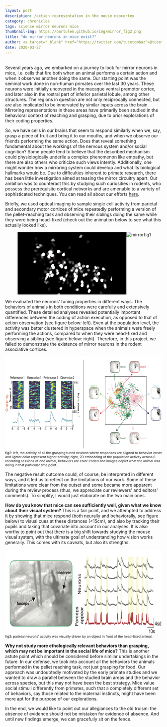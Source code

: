 ```yaml
---
layout: post
description: /action representation in the mouse neocortex
category: chronicles
tags: science mirror neurons mice
thumbnail-img: https://bartulem.github.io/img/mirror_fig2.png
title: "do mirror neurons in mice exist?"
author: <a target="_blank" href="https://twitter.com/tucetombaz">@tucetombaz</a>
date: 2020-03-27
---
```

<br/>
Several years ago, we embarked on a journey to look for mirror neurons in mice, i.e. cells that fire both when an animal performs a certain action and when it observes another doing the same. Our starting point was the seminal work done in non-human primates over the last 30 years. These neurons were initially uncovered in the macaque ventral premotor cortex, and later also in the rostral part of inferior parietal lobule, among other structures. The regions in question are not only reciprocally connected, but are also implicated to be innervated by similar inputs across the brain. Mirroring representations in these areas have primarily been studied in the behavioral context of reaching and grasping, due to prior explorations of their coding properties.

So, we have cells in our brains that seem to respond similarly when we, say, grasp a piece of fruit and bring it to our mouths, and when we observe our friends performing the same action. Does that reveal something fundamental about the workings of the nervous system and/or social cognition? Some people tend to believe that the described mechanism could physiologically underlie a complex phenomenon like empathy, but there are also others who criticize such views intently. Additionally, one might wonder how a mirroring system could develop and what its biological hallmarks would be. Due to difficulties inherent to primate research, there has been little investigation aimed at teasing the mirror circuitry apart. Our ambition was to counteract this by studying such curiosities in rodents, who possess the prerequisite cortical networks and are amenable to a variety of sophisticated techniques. You can read all about our efforts <a target="_blank" href="https://www.nature.com/articles/s41598-020-62089-6">here</a>.

Briefly, we used optical imaging to sample single cell activity from parietal and secondary motor cortices of mice repeatedly performing a version of the pellet-reaching task and observing their siblings doing the same while they were being head-fixed (check out the animation below to see what this actually looked like).

<p class="text-center" style="font-size:11px">
  <figure class="half" style="display:flex">
    <img class="img-custom" alt="mirrorfig0" src="/img/mirror_fig0.gif" height="200" width="350">
    <img class="img-custom" alt="mirrorfig1" src="/img/mirror_fig1.gif" height="200" width="350"> 
  </figure>
</p>

We evaluated the neurons' tuning properties in different ways. The behaviors of animals in both conditions were carefully and extensively quantified. These detailed analyses revealed potentially important differences between the coding of action execution, as opposed to that of action observation (see figure below: left). Even at the population level, the activity was better clustered in hyperspace when the animals were freely performing the actions, compared to when they were head-fixed and observing a sibling (see figure below: right). Therefore, in this project, we failed to demonstrate the existence of mirror neurons in the rodent associative cortices.

<p class="text-center" style="font-size:75%">
  <img class="img-custom" alt="mirrorfig2" src="/img/mirror_fig2.png" height="300" width="700"/>
  <br/>
  <caption align="bottom">fig2: left, the activity of all the grasping tuned neurons where responses are aligned to behavior onset and lighter color represent higher activity; right, 2D embedding of the population activity across 6 recording sessions of one animal, behaviors are color-coded and images depict what the animal was doing in that particular time point.</caption>
</p>

The negative result outcome could, of course, be interpreted in different ways, and it led us to reflect on the limitations of our work. Some of these limitations were clear from the outset and some became more apparent during the review process (thus, we appreciate our reviewers' and editors' comments). To simplify, I would just elaborate on the two main ones.

**How do you know that mice can see sufficiently well, given what we know about their visual system?** This is a fair point, and we attempted to address it by showing that mice respond (both neurally and behaviorally, see figure below) to visual cues at these distances (&lt;15cm), and also by tracking their pupils and taking that covariate into account in our analyses. It is also worthy to point out that there is a big shift towards studying the mouse visual system, with the ultimate goal of understanding how vision works generally. This comes with its caveats, but also its strengths.

<p class="text-center" style="font-size:75%">
  <img class="img-custom" alt="mirrorfig2" src="/img/mirror_fig3.png" height="270" width="700"/>
  <br/>
  <caption align="bottom">fig3: parietal neurons' activity was visually driven by an object in front of the head-fixed animal.</caption>
</p>

**Why not study more ethologically relevant behaviors than grasping, which may not be important in the social life of mice?** This is another astute point which should be considered before similar undertakings in the future. In our defense, we took into account all the behaviors the animals performed in the pellet reaching task, not just grasping for food. Our approach was undoubtedly motivated by the early primate studies and we wanted to draw a parallel between the studied brain areas and the behavior across species, but this may not have been the best strategy. Mice value social stimuli differently from primates, such that a completely different set of behaviors, say those related to the maternal instincts, might have been more apt for the purpose of our explorations.

In the end, we would like to point out our allegiances to the old truism: the absence of evidence should not be mistaken for evidence of absence. And until new findings emerge, we can gracefully sit on the fence.

